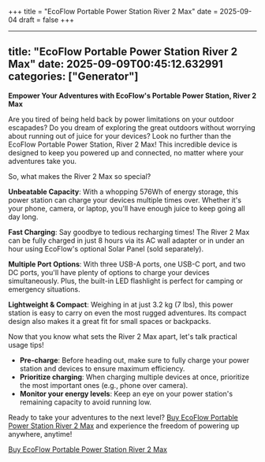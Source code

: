 +++
title = "EcoFlow Portable Power Station River 2 Max"
date = 2025-09-04
draft = false
+++

---
title: "EcoFlow Portable Power Station River 2 Max"
date: 2025-09-09T00:45:12.632991
categories: ["Generator"]
---
**Empower Your Adventures with EcoFlow's Portable Power Station, River 2 Max**

Are you tired of being held back by power limitations on your outdoor escapades? Do you dream of exploring the great outdoors without worrying about running out of juice for your devices? Look no further than the EcoFlow Portable Power Station, River 2 Max! This incredible device is designed to keep you powered up and connected, no matter where your adventures take you.

So, what makes the River 2 Max so special?

**Unbeatable Capacity**: With a whopping 576Wh of energy storage, this power station can charge your devices multiple times over. Whether it's your phone, camera, or laptop, you'll have enough juice to keep going all day long.

**Fast Charging**: Say goodbye to tedious recharging times! The River 2 Max can be fully charged in just 8 hours via its AC wall adapter or in under an hour using EcoFlow's optional Solar Panel (sold separately).

**Multiple Port Options**: With three USB-A ports, one USB-C port, and two DC ports, you'll have plenty of options to charge your devices simultaneously. Plus, the built-in LED flashlight is perfect for camping or emergency situations.

**Lightweight & Compact**: Weighing in at just 3.2 kg (7 lbs), this power station is easy to carry on even the most rugged adventures. Its compact design also makes it a great fit for small spaces or backpacks.

Now that you know what sets the River 2 Max apart, let's talk practical usage tips!

* **Pre-charge**: Before heading out, make sure to fully charge your power station and devices to ensure maximum efficiency.
* **Prioritize charging**: When charging multiple devices at once, prioritize the most important ones (e.g., phone over camera).
* **Monitor your energy levels**: Keep an eye on your power station's remaining capacity to avoid running low.

Ready to take your adventures to the next level? [Buy EcoFlow Portable Power Station River 2 Max](https://www.amazon.com/dp/B0B9XB57XM) and experience the freedom of powering up anywhere, anytime!

[Buy EcoFlow Portable Power Station River 2 Max](https://www.amazon.com/dp/B0B9XB57XM)
